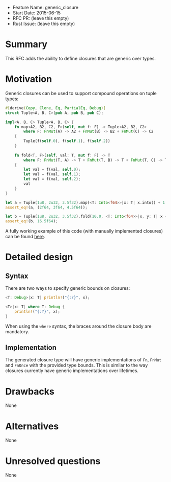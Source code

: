 - Feature Name: generic_closure
- Start Date: 2015-06-15
- RFC PR: (leave this empty)
- Rust Issue: (leave this empty)

# Summary
[summary]: #summary

This RFC adds the ability to define closures that are generic over types.

# Motivation
[motivation]: #motivation

Generic closures can be used to support compound operations on tuple types:

```rust
#[derive(Copy, Clone, Eq, PartialEq, Debug)]
struct Tuple<A, B, C>(pub A, pub B, pub C);

impl<A, B, C> Tuple<A, B, C> {
    fn map<A2, B2, C2, F>(self, mut f: F) -> Tuple<A2, B2, C2>
        where F: FnMut(A) -> A2 + FnMut(B) -> B2 + FnMut(C) -> C2
    {
        Tuple(f(self.0), f(self.1), f(self.2))
    }
    
    fn fold<T, F>(self, val: T, mut f: F) -> T
        where F: FnMut(T, A) -> T + FnMut(T, B) -> T + FnMut(T, C) -> T
    {
        let val = f(val, self.0);
        let val = f(val, self.1);
        let val = f(val, self.2);
        val
    }
}

let a = Tuple(1u8, 2u32, 3.5f32).map(<T: Into<f64>>|x: T| x.into() + 1.0);
assert_eq!(a, (2f64, 3f64, 4.5f64));

let b = Tuple(1u8, 2u32, 3.5f32).fold(10.0, <T: Into<f64>>|x, y: T| x + y.into());
assert_eq!(b, 16.5f64);
```

A fully working example of this code (with manually implemented closures) can be found [here](https://play.rust-lang.org/?gist=ea867336945253752e31873fc752ec06&version=nightly&backtrace=0).

# Detailed design
[design]: #detailed-design

## Syntax

There are two ways to specify generic bounds on closures:

```rust
<T: Debug>|x: T| println!("{:?}", x);

<T>|x: T| where T: Debug {
    println!("{:?}", x);
}
```

When using the `where` syntax, the braces around the closure body are mandatory.

## Implementation

The generated closure type will have generic implementations of `Fn`, `FnMut` and `FnOnce` with the provided type bounds. This is similar to the way closures currently have generic implementations over lifetimes.

# Drawbacks
[drawbacks]: #drawbacks

None

# Alternatives
[alternatives]: #alternatives

None

# Unresolved questions
[unresolved]: #unresolved-questions

None
